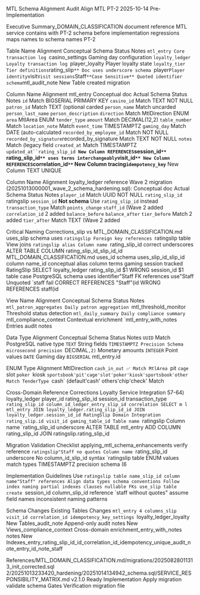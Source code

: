 MTL Schema Alignment Audit Align MTL PT-2 2025-10-14 Pre-Implementation

Executive Summary_DOMAIN_CLASSIFICATION document reference MTL service contains with PT-2 schema before implementation regressions maps names to schema names PT-2

Table Name Alignment Conceptual Schema Status Notes `mtl_entry Core transaction log `casino_settings Gaming day configuration `loyalty_ledger Loyalty transaction log `player_loyalty Player loyalty state `loyalty_tier Tier definitions`rating_slip`** Doc uses underscore schema `player`Player identity`visit`Visit sessions`Staff`**Case Sensitive** Quoted identifier schema`mtl_audit_note New Table created migration

Column Name Alignment mtl_entry Conceptual doc Actual Schema Status Notes `id` Match BIGSERIAL PRIMARY KEY `casino_id` Match TEXT NOT NULL `patron_id` Match TEXT (optional carded `person_name` Match uncarded `person_last_name` `person_description` `direction` Match MtlDirection ENUM `area` MtlArea ENUM `tender_type` `amount` Match DECIMAL(12,2) `table_number` Match `location_note` Match `event_time` TIMESTAMPTZ `gaming_day` Match DATE (auto-calculated `recorded_by_employee_id` Match NOT NULL `recorded_by_signature`recorded_by_signature Match TEXT NOT NULL `notes` Match (legacy field `created_at` Match TIMESTAMPTZ `updated_at``rating_slip_id`**` New Column REFERENCES`session_id`** `rating_slip_id`** uses terms interchangeably`visit_id`** New Column REFERENCES`correlation_id`**` New Column tracing`idempotency_key`** New Column TEXT UNIQUE

Column Name Alignment loyalty_ledger reference Wave 2 migration (20251013000001_wave_2_schema_hardening.sql): Conceptual doc Actual Schema Status Notes `player_id` Match UUID NOT NULL `rating_slip_id` ratingslip `session_id` **Not schema** Use `rating_slip_id` instead `transaction_type` Match `points_change` `staff_id` (Wave 2 added `correlation_id` 2 added `balance_before` `balance_after` `tier_before` Match 2 added `tier_after` Match TEXT (Wave 2 added

Critical Naming Corrections_slip vs MTL_DOMAIN_CLASSIFICATION.md uses_slip schema uses `ratingslip Foreign key references `ratingslip table View joins `ratingslip alias Column name `rating_slip_id correct underscores ALTER TABLE COLUMN rating_slip_id_slip_id_id MTL_DOMAIN_CLASSIFICATION.md uses_id schema uses_slip_id_slip_id column name_id conceptual alias column terms gaming session tracked RatingSlip SELECT loyalty_ledger rating_slip_id $1 WRONG session_id $1 table case PostgreSQL schema uses identifier"Staff FK references use"Staff Unquoted `staff fail CORRECT REFERENCES "Staff"(id WRONG REFERENCES staff(id

View Name Alignment Conceptual Schema Status Notes `mtl_patron_aggregates Daily patron aggregation `mtl_threshold_monitor Threshold status detection `mtl_daily_summary Daily compliance summary `mtl_compliance_context Contextual enrichment `mtl_entry_with_notes Entries audit notes

Data Type Alignment Conceptual Schema Status Notes `UUID` Match PostgreSQL native type `TEXT` String fields `TIMESTAMPTZ Precision Schema microsecond precision `DECIMAL`,2)` Monetary amounts `INTEGER` Point values `DATE` Gaming day `BIGSERIAL` mtl_entry.id

ENUM Type Alignment MtlDirection `cash_in_out ✅ Match MtlArea `pit `cage `slot `poker `kiosk `sportsbook'pit'cage'slot'poker'kiosk'sportsbook'other Match TenderType `cash` (default'cash' others'chip'check' Match

Cross-Domain Reference Corrections Loyalty Service Integration 57-64) loyalty_ledger player_id rating_slip_id session_id transaction_type `rating_slip_id column_id_ledger_entry_slip_id correlation SELECT m l mtl_entry JOIN loyalty_ledger.rating_slip_id_id JOIN loyalty_ledger.session_id_id RatingSlip Domain Integration rating_slip.id visit_id gaming_table_id Table name `ratingslip Column name `rating_slip_id underscore ALTER TABLE mtl_entry ADD COLUMN rating_slip_id JOIN ratingslip.rating_slip_id

Migration Validation Checklist applying_mtl_schema_enhancements verify reference `ratingslip"Staff no quotes Column name `rating_slip_id underscore No column_id_slip_id syntax `ratingslip table ENUM values match types TIMESTAMPTZ precision schema (6

Implementation Guidelines Use `ratingslip table name_slip_id column name"Staff" references Align data types schema conventions Follow index naming partial indexes clauses nullable FKs use_slip table create `session_id column_slip_id reference `staff without quotes" assume field names inconsistent naming patterns

Schema Changes Existing Tables Changes `mtl_entry 4 columns_slip visit_id correlation_id idempotency_key_settings `loyalty_ledger_loyalty New Tables_audit_note Append-only audit notes New Views_compliance_context Cross-domain enrichment_entry_with_notes notes New Indexes_entry_rating_slip_id_id_correlation_id_idempotency_unique_audit_note_entry_id_note_staff

References/MTL_DOMAIN_CLASSIFICATION.md/migrations/20250828011313_init_corrected.sql 2/20251013233420_hardening/20251014134942_schema.sql/SERVICE_RESPONSIBILITY_MATRIX.md v2.1.0 Ready Implementation Apply migration validate schema Gates Verification migration file
